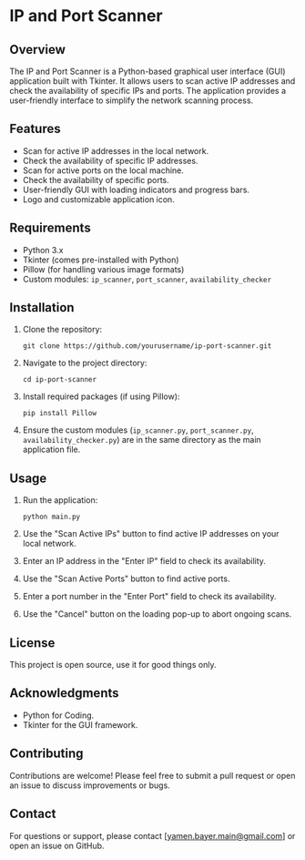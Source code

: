 # IP and Port Scanner

## Overview

The IP and Port Scanner is a Python-based graphical user interface (GUI) application built with Tkinter. It allows users to scan active IP addresses and check the availability of specific IPs and ports. The application provides a user-friendly interface to simplify the network scanning process.

## Features

- Scan for active IP addresses in the local network.
- Check the availability of specific IP addresses.
- Scan for active ports on the local machine.
- Check the availability of specific ports.
- User-friendly GUI with loading indicators and progress bars.
- Logo and customizable application icon.

## Requirements

- Python 3.x
- Tkinter (comes pre-installed with Python)
- Pillow (for handling various image formats)
- Custom modules: `ip_scanner`, `port_scanner`, `availability_checker`

## Installation

1. Clone the repository:

   ```
   git clone https://github.com/yourusername/ip-port-scanner.git
   ```

2. Navigate to the project directory:

   ```
   cd ip-port-scanner
   ```

3. Install required packages (if using Pillow):

   ```
   pip install Pillow
   ```

4. Ensure the custom modules (`ip_scanner.py`, `port_scanner.py`, `availability_checker.py`) are in the same directory as the main application file.

## Usage

1. Run the application:

   ```
   python main.py
   ```

2. Use the "Scan Active IPs" button to find active IP addresses on your local network.
3. Enter an IP address in the "Enter IP" field to check its availability.
4. Use the "Scan Active Ports" button to find active ports.
5. Enter a port number in the "Enter Port" field to check its availability.
6. Use the "Cancel" button on the loading pop-up to abort ongoing scans.

## License

This project is open source, use it for good things only.

## Acknowledgments

- Python for Coding.
- Tkinter for the GUI framework.

## Contributing

Contributions are welcome! Please feel free to submit a pull request or open an issue to discuss improvements or bugs.

## Contact

For questions or support, please contact [yamen.bayer.main@gmail.com] or open an issue on GitHub.
